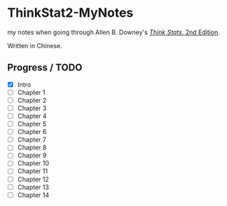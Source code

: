 # ThinkStat2-MyNotes

my notes when going through Allen B. Downey's [*Think Stats*, 2nd Edition](http://greenteapress.com/thinkstats2/index.html).

Written in Chinese.

## Progress / TODO

- [x] Intro
- [ ] Chapter 1
- [ ] Chapter 2
- [ ] Chapter 3
- [ ] Chapter 4
- [ ] Chapter 5
- [ ] Chapter 6
- [ ] Chapter 7
- [ ] Chapter 8
- [ ] Chapter 9
- [ ] Chapter 10
- [ ] Chapter 11
- [ ] Chapter 12
- [ ] Chapter 13
- [ ] Chapter 14
